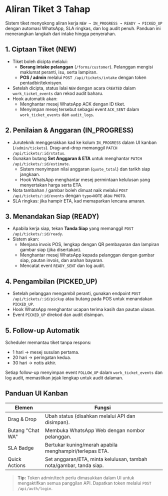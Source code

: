 # Aliran Tiket 3 Tahap

Sistem tiket menyokong aliran kerja `NEW → IN_PROGRESS → READY → PICKED_UP` dengan automasi WhatsApp, SLA ringkas, dan log audit penuh. Panduan ini menerangkan langkah dari intake hingga penyerahan.

## 1. Ciptaan Tiket (NEW)

- Tiket boleh dicipta melalui:
  - **Borang intake pelanggan** (`/forms/customer`). Pelanggan mengisi maklumat peranti, isu, serta lampiran.
  - **POS / admin** melalui `POST /api/tickets/intake` dengan token pentadbir/teknisyen.
- Setelah dicipta, status lalai `NEW` dengan acara `CREATED` dalam `work_ticket_events` dan rekod audit baharu.
- Hook automatik akan:
  - Menghantar mesej WhatsApp ACK dengan ID tiket.
  - Menyimpan mesej tersebut sebagai event `ACK_SENT` dalam `work_ticket_events` dan `audit_logs`.

## 2. Penilaian & Anggaran (IN_PROGRESS)

- Juruteknik menggerakkan kad ke kolum `IN_PROGRESS` dalam UI kanban (`/admin/tickets`). Drag-and-drop memanggil `PATCH /api/tickets/:id/status`.
- Gunakan butang **Set Anggaran & ETA** untuk menghantar `PATCH /api/tickets/:id/estimate`.
  - Sistem menyimpan nilai anggaran (`quote_total`) dan tarikh siap jangkaan.
  - Hook WhatsApp menghantar mesej permintaan kelulusan yang menyertakan harga serta ETA.
- Nota tambahan / gambar boleh dimuat naik melalui `POST /api/tickets/:id/events` dengan `type=NOTE` atau `PHOTO`.
- SLA ringkas: jika hampir ETA, kad memaparkan lencana amaran.

## 3. Menandakan Siap (READY)

- Apabila kerja siap, tekan **Tanda Siap** yang memanggil `POST /api/tickets/:id/ready`.
- Sistem akan:
  - Menjana invois POS, lengkap dengan QR pembayaran dan lampiran gambar siap (jika disertakan).
  - Menghantar mesej WhatsApp kepada pelanggan dengan gambar siap, pautan invois, dan arahan bayaran.
  - Mencatat event `READY_SENT` dan log audit.

## 4. Pengambilan (PICKED_UP)

- Setelah pelanggan mengambil peranti, gunakan endpoint `POST /api/tickets/:id/pickup` atau butang pada POS untuk menandakan `PICKED_UP`.
- Hook WhatsApp menghantar ucapan terima kasih dan pautan ulasan.
- Event `PICKED_UP` direkod dan audit disimpan.

## 5. Follow-up Automatik

Scheduler memantau tiket tanpa respons:
- 1 hari → mesej susulan pertama.
- 20 hari → peringatan kedua.
- 30 hari → notis akhir.

Setiap follow-up menyimpan event `FOLLOW_UP` dalam `work_ticket_events` dan log audit, memastikan jejak lengkap untuk audit dalaman.

## Panduan UI Kanban

| Elemen | Fungsi |
| --- | --- |
| Drag & Drop | Ubah status (disahkan melalui API dan disimpan). |
| Butang "Chat WA" | Membuka WhatsApp Web dengan nombor pelanggan. |
| SLA Badge | Bertukar kuning/merah apabila menghampiri/terlepas ETA. |
| Quick Actions | Set anggaran/ETA, minta kelulusan, tambah nota/gambar, tanda siap. |

> **Tip:** Token admin/tech perlu dimasukkan dalam UI untuk mengaktifkan semua panggilan API. Dapatkan token melalui `POST /api/auth/login`.
